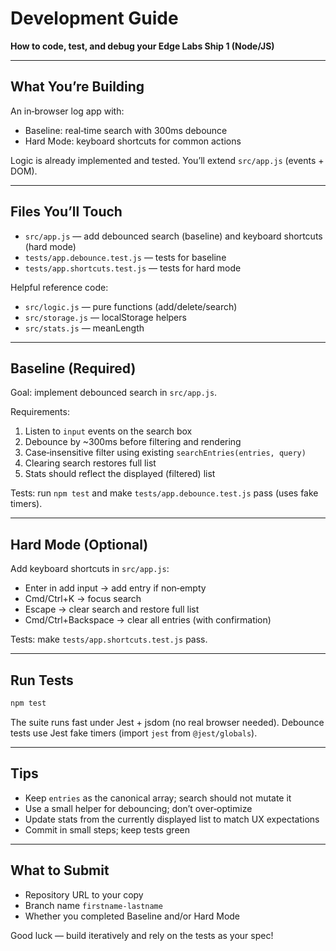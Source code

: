 # Development Guide

**How to code, test, and debug your Edge Labs Ship 1 (Node/JS)**

---

## What You’re Building

An in‑browser log app with:
- Baseline: real‑time search with 300ms debounce
- Hard Mode: keyboard shortcuts for common actions

Logic is already implemented and tested. You’ll extend `src/app.js` (events + DOM).

---

## Files You’ll Touch

- `src/app.js` — add debounced search (baseline) and keyboard shortcuts (hard mode)
- `tests/app.debounce.test.js` — tests for baseline
- `tests/app.shortcuts.test.js` — tests for hard mode

Helpful reference code:
- `src/logic.js` — pure functions (add/delete/search)
- `src/storage.js` — localStorage helpers
- `src/stats.js` — meanLength

---

## Baseline (Required)

Goal: implement debounced search in `src/app.js`.

Requirements:
1. Listen to `input` events on the search box
2. Debounce by ~300ms before filtering and rendering
3. Case‑insensitive filter using existing `searchEntries(entries, query)`
4. Clearing search restores full list
5. Stats should reflect the displayed (filtered) list

Tests: run `npm test` and make `tests/app.debounce.test.js` pass (uses fake timers).

---

## Hard Mode (Optional)

Add keyboard shortcuts in `src/app.js`:
- Enter in add input → add entry if non‑empty
- Cmd/Ctrl+K → focus search
- Escape → clear search and restore full list
- Cmd/Ctrl+Backspace → clear all entries (with confirmation)

Tests: make `tests/app.shortcuts.test.js` pass.

---

## Run Tests

```bash
npm test
```

The suite runs fast under Jest + jsdom (no real browser needed). Debounce tests use Jest fake timers (import `jest` from `@jest/globals`).

---

## Tips

- Keep `entries` as the canonical array; search should not mutate it
- Use a small helper for debouncing; don’t over‑optimize
- Update stats from the currently displayed list to match UX expectations
- Commit in small steps; keep tests green

---

## What to Submit

- Repository URL to your copy
- Branch name `firstname-lastname`
- Whether you completed Baseline and/or Hard Mode

Good luck — build iteratively and rely on the tests as your spec!
